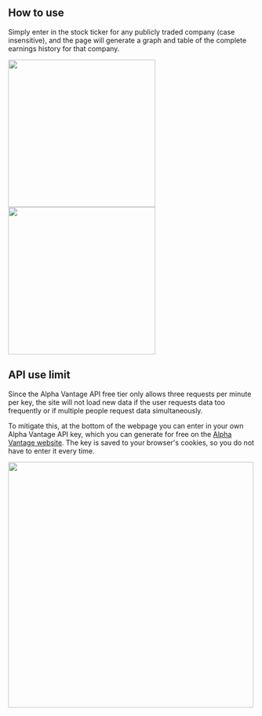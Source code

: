 ## How to use

Simply enter in the stock ticker for any publicly traded company (case insensitive), and the page will generate a graph and table of the complete earnings history for that company.

<img src="https://github.com/Matthew-Chandler/EPS-View/assets/48606413/7f71a993-cfb0-4863-ab00-17e8cabcbcf0" width="auto" height="300">
<img src="https://github.com/Matthew-Chandler/EPS-View/assets/48606413/2f1fd090-f23d-4b9b-9be2-1afb77b33776" width="auto" height="300">


## API use limit

Since the Alpha Vantage API free tier only allows three requests per minute per key, the site will not load new data if the user requests data too frequently or if multiple people request data simultaneously. 

To mitigate this, at the bottom of the webpage you can enter in your own Alpha Vantage API key, which you can generate for free on the [Alpha Vantage website](https://www.alphavantage.co/support/#api-key). The key is saved to your browser's cookies, so you do not have to enter it every time.

<img src="https://github.com/Matthew-Chandler/EPS-View/assets/48606413/6b2ec6a6-1439-403f-9f41-35bbc6593645" width="500" height="auto">
